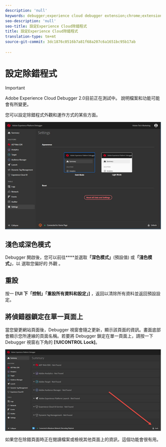 ```yaml
---
description: 'null'
keywords: debugger;experience cloud debugger extension;chrome;extension;configure
seo-description: 'null'
seo-title: 設定Experience Cloud除錯程式
title: 設定Experience Cloud除錯程式
translation-type: tm+mt
source-git-commit: 3dc1876c0516b7a81f68a207c6a1651bc95b17ab

---
```



# 設定除錯程式

>[!IMPORTANT]
>
>Adobe Experience Cloud Debugger 2.0目前正在測試中。 說明檔案和功能可能會有所變更。

您可以設定除錯程式外觀和運作方式的某些方面。

![](assets/settings.jpg)

## 淺色或深色模式

Debugger 開啟後，您可以前往&#x200B;****並選取&#x200B;**「深色模式」**(預設值) 或&#x200B;**「淺色模式」**，以 選取您偏好的 外觀 。

## 重設

按一 **[!UI 下「控制」「重設所有資料和設定」]** ，返回以清除所有資料並返回預設設定。

## 將偵錯器鎖定在單一頁面上

當您變更網站頁面後，Debugger 視窗會隨之更新，顯示該頁面的資訊。畫面底部會顯示您所連線的頁面名稱。若要將 Debugger 鎖定在單一頁面上，請按一下 Debugger 視窗右下角的 **[!UICONTROL Lock]**。

![](assets/lock.jpg)

如果您在除錯頁面時正在閱讀檔案或檢視其他頁面上的資訊，這個功能會很有用。